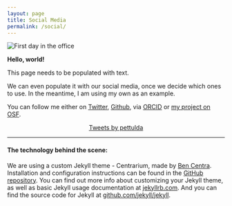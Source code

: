 ```yaml
---
layout: page
title: Social Media
permalink: /social/
---
```


<img src="{{ site.baseurl }}/assets/Aarhus_start.jpg" title="First day in the office" class="profile">

**Hello, world!**

This page needs to be populated with text.

We can even populate it with our social media, once we decide which ones to use. In the meantime, I am using my own as an example.

You can follow me either on [Twitter](https://twitter.com/pettulda), [Github](https://github.com/petrajanouchova), via [ORCID](https://orcid.org/0000-0002-6349-0540) or [my project on OSF](https://osf.io/fjnw5/).

<div align="center">
<a class="twitter-timeline" data-lang="en" data-width="400" data-height="1200" data-theme="light" data-link-color="#E81C4F" href="https://twitter.com/pettulda?ref_src=twsrc%5Etfw">Tweets by pettulda</a> <script async src="https://platform.twitter.com/widgets.js" charset="utf-8"></script>
</div>

---

#### The technology behind the scene:

We are using a custom Jekyll theme - Centrarium, made by [Ben Centra](https://github.com/bencentra). Installation and configuration instructions can be found in the [GitHub repository](https://github.com/bencentra/centrarium).
You can find out more info about customizing your Jekyll theme, as well as basic Jekyll usage documentation at [jekyllrb.com](http://jekyllrb.com/). And you can find the source code for Jekyll at [github.com/jekyll/jekyll](https://github.com/jekyll/jekyll).



